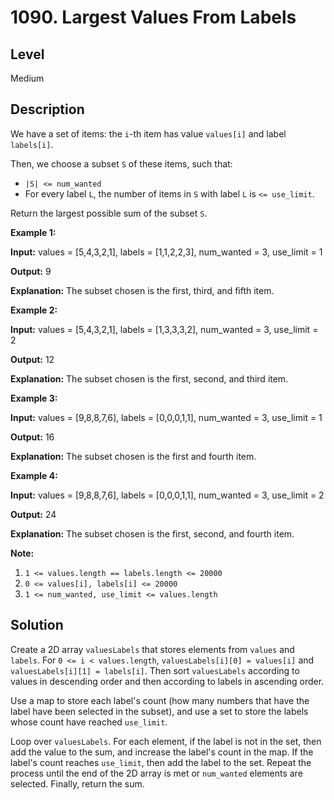 # 1090. Largest Values From Labels
## Level
Medium

## Description
We have a set of items: the `i`-th item has value `values[i]` and label `labels[i]`.

Then, we choose a subset `S` of these items, such that:

* `|S| <= num_wanted`
* For every label `L`, the number of items in `S` with label `L` is `<= use_limit`.

Return the largest possible sum of the subset `S`.

**Example 1:**

**Input:** values = [5,4,3,2,1], labels = [1,1,2,2,3], num_wanted = 3, use_limit = 1

**Output:** 9

**Explanation:** The subset chosen is the first, third, and fifth item.

**Example 2:**

**Input:** values = [5,4,3,2,1], labels = [1,3,3,3,2], num_wanted = 3, use_limit = 2

**Output:** 12

**Explanation:** The subset chosen is the first, second, and third item.

**Example 3:**

**Input:** values = [9,8,8,7,6], labels = [0,0,0,1,1], num_wanted = 3, use_limit = 1

**Output:** 16

**Explanation:** The subset chosen is the first and fourth item.

**Example 4:**

**Input:** values = [9,8,8,7,6], labels = [0,0,0,1,1], num_wanted = 3, use_limit = 2

**Output:** 24

**Explanation:** The subset chosen is the first, second, and fourth item.

**Note:**

1. `1 <= values.length == labels.length <= 20000`
2. `0 <= values[i], labels[i] <= 20000`
3. `1 <= num_wanted, use_limit <= values.length`

## Solution
Create a 2D array `valuesLabels` that stores elements from `values` and `labels`. For `0 <= i < values.length`, `valuesLabels[i][0] = values[i]` and `valuesLabels[i][1] = labels[i]`. Then sort `valuesLabels` according to values in descending order and then according to labels in ascending order.

Use a map to store each label's count (how many numbers that have the label have been selected in the subset), and use a set to store the labels whose count have reached `use_limit`.

Loop over `valuesLabels`. For each element, if the label is not in the set, then add the value to the sum, and increase the label's count in the map. If the label's count reaches `use_limit`, then add the label to the set. Repeat the process until the end of the 2D array is met or `num_wanted` elements are selected. Finally, return the sum.
